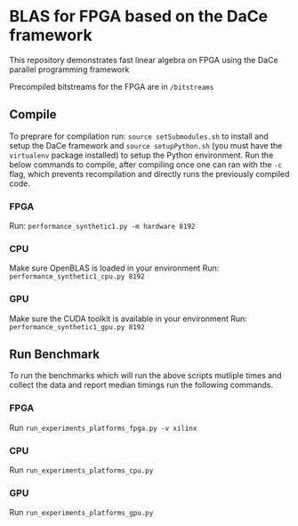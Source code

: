 # BLAS for FPGA based on the DaCe framework

This repository demonstrates fast linear algebra on FPGA using the DaCe
parallel programming framework

Precompiled bitstreams for the FPGA are in `/bitstreams`

## Compile

To preprare for compilation run:
`source setSubmodules.sh` to install and setup the DaCe framework
and
`source setupPython.sh` (you must have the `virtualenv` package installed) to setup
the Python environment. Run the below commands to compile, after compiling once one can ran
with the `-c` flag, which prevents recompilation and directly runs the previously compiled code.

### FPGA
Run: `performance_synthetic1.py -m hardware 8192`

### CPU
Make sure OpenBLAS is loaded in your environment
Run: `performance_synthetic1_cpu.py 8192`

### GPU
Make sure the CUDA toolkit is available in your environment
Run: `performance_synthetic1_gpu.py 8192`



## Run Benchmark

To run the benchmarks which will run the above scripts mutliple times and collect
the data and report median timings run the following commands.

### FPGA
Run `run_experiments_platforms_fpga.py -v xilinx`

### CPU
Run `run_experiments_platforms_cpu.py`

### GPU
Run `run_experiments_platforms_gpu.py`
